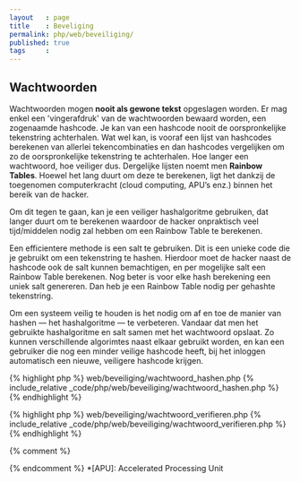 ```yaml
---
layout   : page
title    : Beveliging
permalink: php/web/beveiliging/
published: true
tags     :
---
```


Wachtwoorden
------------

Wachtwoorden mogen **nooit als gewone tekst** opgeslagen worden. Er mag enkel een 'vingerafdruk' van de wachtwoorden bewaard worden, een zogenaamde hashcode. Je kan van een hashcode nooit de oorspronkelijke tekenstring achterhalen. Wat wel kan, is vooraf een lijst van hashcodes berekenen van allerlei tekencombinaties en dan hashcodes vergelijken om zo de oorspronkelijke tekenstring te achterhalen. Hoe langer een wachtwoord, hoe veiliger dus. Dergelijke lijsten noemt men **Rainbow Tables**. Hoewel het lang duurt om deze te berekenen, ligt het dankzij de toegenomen computerkracht (cloud computing, APU’s enz.) binnen het bereik van de hacker.

Om dit tegen te gaan, kan je een veiliger hashalgoritme gebruiken, dat langer duurt om te berekenen waardoor de hacker onpraktisch veel tijd/middelen nodig zal hebben om een Rainbow Table te berekenen.

Een efficientere methode is een salt te gebruiken. Dit is een unieke code die je gebruikt om een tekenstring te hashen. Hierdoor moet de hacker naast de hashcode ook de salt kunnen bemachtigen, en per mogelijke salt een Rainbow Table berekenen. Nog beter is voor elke hash berekening een uniek salt genereren. Dan heb je een Rainbow Table nodig per gehashte tekenstring.

Om een systeem veilig te houden is het nodig om af en toe de manier van hashen — het hashalgoritme — te verbeteren. Vandaar dat men het gebruikte hashalgoritme en salt samen met het wachtwoord opslaat. Zo kunnen verschillende algorimtes naast elkaar gebruikt worden, en kan een gebruiker die nog een minder veilige hashcode heeft, bij het inloggen automatisch een nieuwe, veiligere hashcode krijgen.

{% highlight php %}
web/beveiliging/wachtwoord_hashen.php
{% include_relative _code/php/web/beveiliging/wachtwoord_hashen.php %}
{% endhighlight %}

{% highlight php %}
web/beveiliging/wachtwoord_verifieren.php
{% include_relative _code/php/web/beveiliging/wachtwoord_verifieren.php %}
{% endhighlight %}


{% comment %}
<!-- ⚓ Afkortingen -->
{% endcomment %}
*[APU]:                     Accelerated Processing Unit
